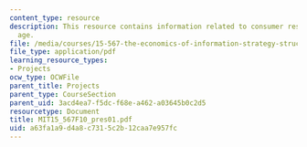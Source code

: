 ```yaml
---
content_type: resource
description: This resource contains information related to consumer resale in a digital
  age.
file: /media/courses/15-567-the-economics-of-information-strategy-structure-and-pricing-fall-2010/a63fa1a9d4a8c7315c2b12caa7e957fc_MIT15_567F10_pres01.pdf
file_type: application/pdf
learning_resource_types:
- Projects
ocw_type: OCWFile
parent_title: Projects
parent_type: CourseSection
parent_uid: 3acd4ea7-f5dc-f68e-a462-a03645b0c2d5
resourcetype: Document
title: MIT15_567F10_pres01.pdf
uid: a63fa1a9-d4a8-c731-5c2b-12caa7e957fc
---
```


